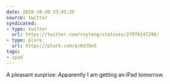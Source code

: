 ```yaml
---
date: 2010-10-20 23:45:25
source: twitter
syndicated:
- type: twitter
  url: https://twitter.com/roytang/statuses/27976147298/
- type: plurk
  url: https://plurk.com/p/8d39x5
tags:
- ipad
---
```


A pleasant surprise: Apparently I am getting an iPad tomorrow.